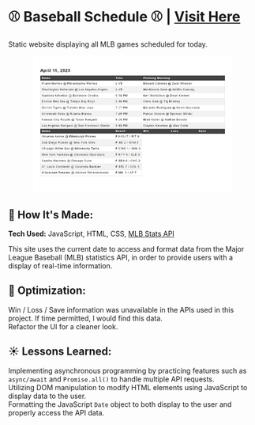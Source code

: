 # ⚾ Baseball Schedule ⚾ | <a href="https://eclectic-daifuku-2de148.netlify.app" target="_blank">Visit Here</a>

Static website displaying all MLB games scheduled for today.

<p align="center">
<img src="https://github.com/sean-poole/baseball-schedule/blob/main/preview/baseball-schedule-preview.jpg" width="80%" alt="Baseball schedule">
</p>

## 🌭 How It's Made: 

**Tech Used:** JavaScript, HTML, CSS, <a href="https://statsapi.mlb.com/" target="_blank">MLB Stats API</a>

This site uses the current date to access and format data from the Major League Baseball (MLB) statistics API, in order to provide users with a display of real-time information.


## 🧢 Optimization: 

Win / Loss / Save information was unavailable in the APIs used in this project. If time permitted, I would find this data. <br />
Refactor the UI for a cleaner look.


## ☀️ Lessons Learned: 
Implementing asynchronous programming by practicing features such as `async/await` and `Promise.all()` to handle multiple API requests. <br />
Utilizing DOM manipulation to modify HTML elements using JavaScript to display data to the user. <br />
Formatting the JavaScript `Date` object to both display to the user and properly access the API data.
